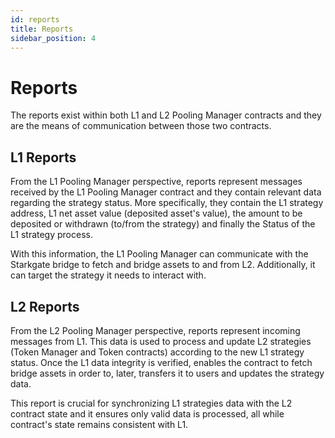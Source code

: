 ```yaml
---
id: reports
title: Reports
sidebar_position: 4
---
```


# Reports

The reports exist within both L1 and L2 Pooling Manager contracts and they are the means of communication between those two contracts.

## L1 Reports

From the L1 Pooling Manager perspective, reports represent messages received by the L1 Pooling Manager contract and they contain relevant data regarding the strategy status. More specifically, they contain the L1 strategy address, L1 net asset value (deposited asset's value), the amount to be deposited or withdrawn (to/from the strategy) and finally the Status of the L1 strategy process.

With this information, the L1 Pooling Manager can communicate with the Starkgate bridge to fetch and bridge assets to and from L2. Additionally, it can target the strategy it needs to interact with.

## L2 Reports

From the L2 Pooling Manager perspective, reports represent incoming messages from L1. This data is used to process and update L2 strategies (Token Manager and Token contracts) according to the new L1 strategy status. Once the L1 data integrity is verified, enables the contract to fetch bridge assets in order to, later, transfers it to users and updates the strategy data.

This report is crucial for synchronizing L1 strategies data with the L2 contract state and it ensures only valid data is processed, all while contract's state remains consistent with L1.
